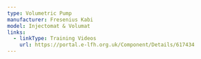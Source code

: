 ```yaml
---
type: Volumetric Pump
manufacturer: Fresenius Kabi
model: Injectomat & Volumat
links:
  - linkType: Training Videos
    url: https://portal.e-lfh.org.uk/Component/Details/617434
---
```

